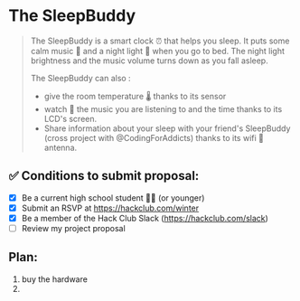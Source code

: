 # The SleepBuddy

> The SleepBuddy is a smart clock ⏰ that helps you sleep. It puts some calm music 🎵 and a night light 🔅 when you go to bed. The night light brightness and the music volume turns down as you fall asleep.
> 
> The SleepBuddy can also :
>
> - give the room temperature 🌡️ thanks to its sensor
> - watch 👀 the music you are listening to and the time thanks to its LCD's screen.
> - Share information about your sleep with your friend's SleepBuddy (cross project with @CodingForAddicts) thanks to its wifi 🛜 antenna.

## ✅ Conditions to submit proposal:

- [x] Be a current high school student 🧑‍🎓 (or younger)
- [x] Submit an RSVP at https://hackclub.com/winter
- [x] Be a member of the Hack Club Slack (https://hackclub.com/slack)
- [ ] Review my project proposal

## Plan:
1. buy the hardware
2. 

